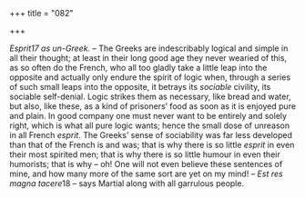 +++
title = "082"

+++

*Esprit17 as un-Greek.* – The Greeks are indescribably logical and simple in all their thought; at least in their long good age they never wearied of this, as so often do the French, who all too gladly take a little leap into the opposite and actually only endure the spirit of logic when, through a series of such small leaps into the opposite, it betrays its *sociable* civility, its sociable self-denial. Logic strikes them as necessary, like bread and water, but also, like these, as a kind of prisoners’ food as soon as it is enjoyed pure and plain. In good company one must never want to be entirely and solely right, which is what all pure logic wants; hence the small dose of unreason in all French *esprit.* The Greeks’ sense of sociability was far less developed than that of the French is and was; that is why there is so little *esprit* in even their most spirited men; that is why there is so little humour in even their humorists; that is why – oh\! One will not even believe these sentences of mine, and how many more of the same sort are yet on my mind\! – *Est res magna tacere*18 – says Martial along with all garrulous people.



